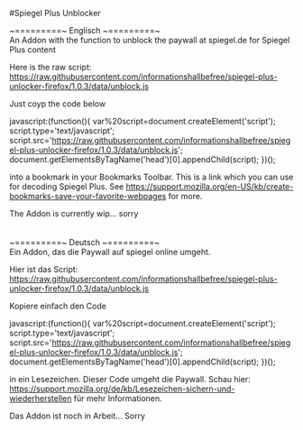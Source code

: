 #Spiegel Plus Unblocker

~=========~ Englisch ~=========~<br>
An Addon with the function to unblock the paywall at spiegel.de for Spiegel Plus content

Here is the raw script:
https://raw.githubusercontent.com/informationshallbefree/spiegel-plus-unlocker-firefox/1.0.3/data/unblock.js

Just coyp the code below

javascript:(function(){ var%20script=document.createElement('script'); script.type='text/javascript'; script.src='https://raw.githubusercontent.com/informationshallbefree/spiegel-plus-unlocker-firefox/1.0.3/data/unblock.js'; document.getElementsByTagName('head')[0].appendChild(script); })();

into a bookmark in your Bookmarks Toolbar. This is a link which you can use for decoding Spiegel Plus.
See https://support.mozilla.org/en-US/kb/create-bookmarks-save-your-favorite-webpages for more.

The Addon is currently wip... sorry
<br>
<br>
<br>
~=========~ Deutsch ~=========~<br>
Ein Addon, das die Paywall auf spiegel online umgeht.

Hier ist das Script:
https://raw.githubusercontent.com/informationshallbefree/spiegel-plus-unlocker-firefox/1.0.3/data/unblock.js

Kopiere einfach den Code

javascript:(function(){ var%20script=document.createElement('script'); script.type='text/javascript'; script.src='https://raw.githubusercontent.com/informationshallbefree/spiegel-plus-unlocker-firefox/1.0.3/data/unblock.js'; document.getElementsByTagName('head')[0].appendChild(script); })();

in ein Lesezeichen. Dieser Code umgeht die Paywall. Schau hier:
https://support.mozilla.org/de/kb/Lesezeichen-sichern-und-wiederherstellen für mehr Informationen.

Das Addon ist noch in Arbeit... Sorry
